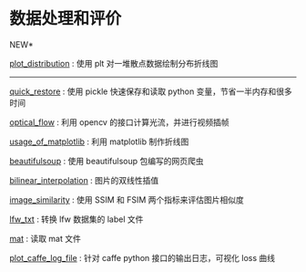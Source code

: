# 数据处理和评价
NEW*

[plot_distribution](https://github.com/zxcvb6958/data-processing-tools/tree/master/src/plot_dirtribution) : 使用 plt 对一堆散点数据绘制分布折线图

---

[quick_restore](https://github.com/zxcvb6958/data-processing-tools/tree/master/src/quick_restore) : 使用 pickle 快速保存和读取 python 变量，节省一半内存和很多时间

[optical_flow](https://github.com/zxcvb6958/data-processing-tools/tree/master/src/optical_flow) : 利用 opencv 的接口计算光流，并进行视频插帧

[usage_of_matplotlib](https://github.com/zxcvb6958/data-processing-tools/tree/master/src/usage_of_matplotlib) : 利用 matplotlib 制作折线图

[beautifulsoup](https://github.com/zxcvb6958/data-processing-tools/tree/master/src/beautifulsoup) : 使用 beautifulsoup 包编写的网页爬虫

[bilinear_interpolation](https://github.com/zxcvb6958/data-processing-tools/tree/master/src/bilinear_interpolation) : 图片的双线性插值

[image_similarity](https://github.com/zxcvb6958/data-processing-tools/tree/master/src/image_similarity) : 使用 SSIM 和 FSIM 两个指标来评估图片相似度

[lfw_txt](https://github.com/zxcvb6958/data-processing-tools/tree/master/src/lfw_txt) : 转换 lfw 数据集的 label 文件

[mat](https://github.com/zxcvb6958/data-processing-tools/tree/master/src/mat) : 读取 mat 文件

[plot_caffe_log_file](https://github.com/zxcvb6958/data-processing-tools/tree/master/src/plot_caffe_log_file) : 针对 caffe python 接口的输出日志，可视化 loss 曲线

